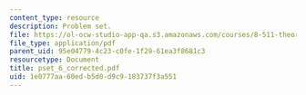 ```yaml
---
content_type: resource
description: Problem set.
file: https://ol-ocw-studio-app-qa.s3.amazonaws.com/courses/8-511-theory-of-solids-i-fall-2004/1e0777aa60edb5d0d9c9183737f3a551_pset_6_corrected.pdf
file_type: application/pdf
parent_uid: 95e04779-4c23-c0fe-1f29-61ea3f8681c3
resourcetype: Document
title: pset_6_corrected.pdf
uid: 1e0777aa-60ed-b5d0-d9c9-183737f3a551
---
```


